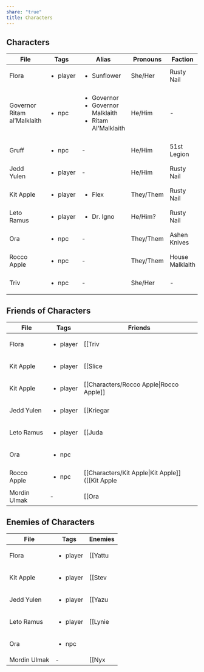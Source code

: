 ```yaml
---
share: "true"
title: Characters
---
```


## Characters


| File                        | Tags                     | Alias                                                                            | Pronouns  | Faction         |
| --------------------------- | ------------------------ | -------------------------------------------------------------------------------- | --------- | --------------- |
| Flora                       | <ul><li>player</li></ul> | <ul><li>Sunflower</li></ul>                                                      | She/Her   | Rusty Nail      |
| Governor Ritam al’Malklaith | <ul><li>npc</li></ul>    | <ul><li>Governor</li><li>Governor Malklaith</li><li>Ritam Al'Malklaith</li></ul> | He/Him    | \-              |
| Gruff                       | <ul><li>npc</li></ul>    | \-                                                                               | He/Him    | 51st Legion     |
| Jedd Yulen                  | <ul><li>player</li></ul> | \-                                                                               | He/Him    | Rusty Nail      |
| Kit Apple                   | <ul><li>player</li></ul> | <ul><li>Flex</li></ul>                                                           | They/Them | Rusty Nail      |
| Leto Ramus                  | <ul><li>player</li></ul> | <ul><li>Dr. Igno</li></ul>                                                       | He/Him?   | Rusty Nail      |
| Ora                         | <ul><li>npc</li></ul>    | \-                                                                               | They/Them | Ashen Knives    |
| Rocco Apple                 | <ul><li>npc</li></ul>    | \-                                                                               | They/Them | House Malklaith |
| Triv                        | <ul><li>npc</li></ul>    | \-                                                                               | She/Her   | \-              |



## Friends of Characters

| File         | Tags                     | Friends                                                                                                                                                            |
| ------------ | ------------------------ | ------------------------------------------------------------------------------------------------------------------------------------------------------------------ |
| Flora        | <ul><li>player</li></ul> | [[Triv|Triv]] (a ship mechanic)                                                                                                                                         |
| Kit Apple    | <ul><li>player</li></ul> | [[Slice|Slice]] (a junkyard owner)                                                                                                                                       |
| Kit Apple    | <ul><li>player</li></ul> | [[Characters/Rocco Apple\|Rocco Apple]]                                                                                                                            |
| Jedd Yulen   | <ul><li>player</li></ul> | [[Kriegar|Kriegar]] (A fine blaster pistol)                                                                                                                                |
| Leto Ramus   | <ul><li>player</li></ul> | [[Juda|Juda]] (A doctor)                                                                                                                                                |
| Ora          | <ul><li>npc</li></ul>    |                                                                                                                                                                    |
| Rocco Apple  | <ul><li>npc</li></ul>    | [[Characters/Kit Apple\|Kit Apple]] ([[Kit Apple|Kit Apple]]'s parent. Not on the best of terms with their kid and a bit disappointed in them. Hopes they come back to them) |
| Mordin Ulmak | \-                       | [[Ora|Ora]] (An info broker)                                                                                                                                           |


## Enemies of Characters

| File         | Tags                     | Enemies                            |
| ------------ | ------------------------ | ---------------------------------- |
| Flora        | <ul><li>player</li></ul> | [[Yattu|Yattu]] (a gang boss)            |
| Kit Apple    | <ul><li>player</li></ul> | [[Stev|Stev]] (A gambler of ill repute) |
| Jedd Yulen   | <ul><li>player</li></ul> | [[Yazu|Yazu]] (A crooked cop)           |
| Leto Ramus   | <ul><li>player</li></ul> | [[Lynie|Lynie]] (A hospital admin)       |
| Ora          | <ul><li>npc</li></ul>    |                                    |
| Mordin Ulmak | \-                       | [[Nyx|Nyx]] (A moneylender)            |

